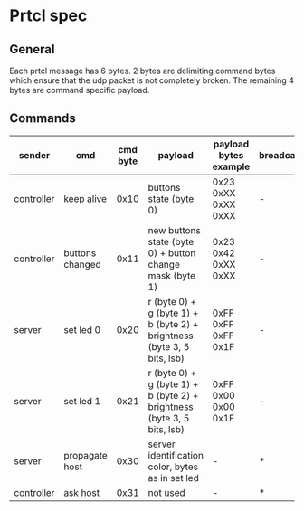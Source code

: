 # Prtcl spec

## General

Each prtcl message has 6 bytes. 2 bytes are delimiting command bytes which ensure that the udp packet is not completely broken.
The remaining 4 bytes are command specific payload.

## Commands

| sender     | cmd             | cmd byte | payload                                                                 | payload bytes example | broadcast |
|------------|-----------------|----------|-------------------------------------------------------------------------|-----------------------|-----------|
| controller | keep alive      | 0x10     | buttons state (byte 0)                                                  | 0x23 0xXX 0xXX 0xXX   | -         |
| controller | buttons changed | 0x11     | new buttons state (byte 0) + button change mask (byte 1)                | 0x23 0x42 0xXX 0xXX   | -         |
| server     | set led 0       | 0x20     | r (byte 0) + g (byte 1) + b (byte 2) + brightness (byte 3, 5 bits, lsb) | 0xFF 0xFF 0xFF 0x1F   | -         |
| server     | set led 1       | 0x21     | r (byte 0) + g (byte 1) + b (byte 2) + brightness (byte 3, 5 bits, lsb) | 0xFF 0x00 0x00 0x1F   | -         |
| server     | propagate host  | 0x30     | server identification color, bytes as in set led                        | -                     | *         |
| controller | ask host        | 0x31     | not used                                                                | -                     | *         |
